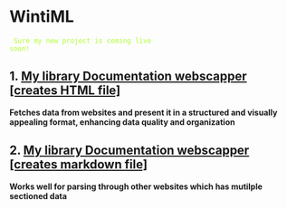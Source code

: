 # WintiML
<code style="color : Greenyellow"> Sure my new project is coming live soon! </code>

## 1. [My library Documentation webscapper [creates HTML file]](https://github.com/22Ujjwal/WintiML/blob/main/MyLibWebScapperToHTML.py)
**Fetches data from websites and present it in a structured and visually appealing format, enhancing data quality and organization**

## 2. [My library Documentation webscapper [creates markdown file]](https://github.com/22Ujjwal/WintiML/blob/main/MyLibWebScapper.py)
**Works well for parsing through other websites which has mutilple sectioned data**



